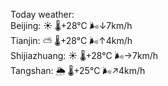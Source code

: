 Today weather:  
Beijing: ☀️   🌡️+28°C 🌬️↓7km/h  
Tianjin: ⛅️  🌡️+28°C 🌬️↑4km/h  
Shijiazhuang: ☀️   🌡️+28°C 🌬️→7km/h  
Tangshan: 🌦   🌡️+25°C 🌬️↗4km/h  
